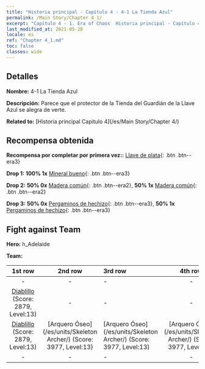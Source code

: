 ```yaml
---
title: "Historia principal - Capítulo 4 - 4-1 La Tienda Azul"
permalink: /Main Story/Chapter 4_1/
excerpt: "Capítulo 4 - 1. Era of Chaos  Historia principal - Capítulo 4_1. 4-1 La Tienda Azul"
last_modified_at: 2021-05-28
locale: es
ref: "Chapter 4_1.md"
toc: false
classes: wide
---
```


## Detalles

 **Nombre:** 4-1 La Tienda Azul

 **Descripción:** Parece que el protector de la Tienda del Guardián de la Llave Azul se alegra de verte.

 **Related to:** [Historia principal Capítulo 4](/es/Main Story/Chapter 4/)

## Recompensa obtenida

 **Recompensa por completar por primera vez::** [Llave de plata](/ItemsES/con_693/){: .btn .btn--era3}

 **Drop 1:** **100% 1x** [Mineral bueno](/ItemsES/mat_12/){: .btn .btn--era3}

 **Drop 2:** **50% 0x** [Madera común](/ItemsES/mat_7/){: .btn .btn--era2}, **50% 1x** [Madera común](/ItemsES/mat_7/){: .btn .btn--era2}

 **Drop 3:** **50% 0x** [Pergaminos de hechizo](/ItemsES/con_694/){: .btn .btn--era3}, **50% 1x** [Pergaminos de hechizo](/ItemsES/con_694/){: .btn .btn--era3}


## Fight against Team
 **Hero:** h_Adelaide

 **Team:**


  | 1st row | 2nd row | 3rd row | 4th row |
  |:----:|:----:|:----|:----:|
  | - | - | - | - |
  | [Diablillo](/es/units/Imp/) (Score: 2879, Level:13)  | - | - | - |
  | [Diablillo](/es/units/Imp/) (Score: 2879, Level:13)  | [Arquero Óseo](/es/units/Skeleton Archer/) (Score: 3977, Level:13)  | [Arquero Óseo](/es/units/Skeleton Archer/) (Score: 3977, Level:13)  | [Arquero Óseo](/es/units/Skeleton Archer/) (Score: 3977, Level:13)  |
  | - | - | - | - |


